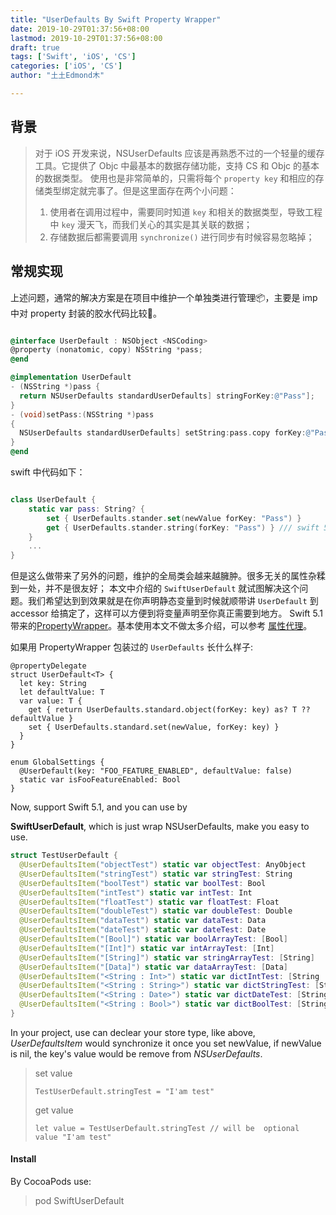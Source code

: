 ```yaml
---
title: "UserDefaults By Swift Property Wrapper"
date: 2019-10-29T01:37:56+08:00
lastmod: 2019-10-29T01:37:56+08:00
draft: true
tags: ['Swift', 'iOS', 'CS']
categories: ['iOS', 'CS']
author: "土土Edmond木"

---
```


## 背景

> 对于 iOS 开发来说，NSUserDefaults 应该是再熟悉不过的一个轻量的缓存工具。它提供了 Objc 中最基本的数据存储功能，支持 CS 和 Objc 的基本的数据类型。
> 使用也是非常简单的，只需将每个 `property key` 和相应的存储类型绑定就完事了。但是这里面存在两个小问题：
>
> 1. 使用者在调用过程中，需要同时知道 `key` 和相关的数据类型，导致工程中 `key` 漫天飞，而我们关心的其实是其关联的数据；
> 2. 存储数据后都需要调用 `synchronize()` 进行同步有时候容易忽略掉；

## 常规实现

上述问题，通常的解决方案是在项目中维护一个单独类进行管理📦，主要是 imp 中对 property 封装的胶水代码比较🤢。

```Objective-C

@interface UserDefault : NSObject <NSCoding>
@property (nonatomic, copy) NSString *pass;
@end

@implementation UserDefault
- (NSString *)pass {
  return NSUserDefaults standardUserDefaults] stringForKey:@"Pass"];
}
- (void)setPass:(NSString *)pass
{
  NSUserDefaults standardUserDefaults] setString:pass.copy forKey:@"Pass"];
}
@end

```

swift 中代码如下：

```Swift

class UserDefault {
    static var pass: String? {
        set { UserDefaults.stander.set(newValue forKey: "Pass") }
        get { UserDefaults.stander.string(forKey: "Pass") } /// swift 5 语法 OpaqueTypes, return 可不写
    }
    ...
}

```

但是这么做带来了另外的问题，维护的全局类会越来越臃肿。很多无关的属性杂糅到一处，并不是很友好；
本文中介绍的 `SwiftUserDefault` 就试图解决这个问题。我们希望达到到效果就是在你声明静态变量到时候就顺带讲 `UserDefault` 到 accessor 给搞定了，这样可以方便到将变量声明至你真正需要到地方。
Swift 5.1 带来的[PropertyWrapper](https://forums.swift.org/t/pitch-3-property-wrappers-formerly-known-as-property-delegates/24961)。基本使用本文不做太多介绍，可以参考 [属性代理](https://juejin.im/post/5cfcf51151882518e845c17c)。

如果用 PropertyWrapper 包装过的 `UserDefaults` 长什么样子:

```
@propertyDelegate
struct UserDefault<T> {
  let key: String
  let defaultValue: T
  var value: T {
    get { return UserDefaults.standard.object(forKey: key) as? T ?? defaultValue }
    set { UserDefaults.standard.set(newValue, forKey: key) }
  }
}

enum GlobalSettings {
  @UserDefault(key: "FOO_FEATURE_ENABLED", defaultValue: false)
  static var isFooFeatureEnabled: Bool
}
```





Now, support Swift 5.1, and you can use by  

**SwiftUserDefault**, which is just wrap NSUserDefaults, make you easy to use.



```swift
struct TestUserDefault {
  @UserDefaultsItem("objectTest") static var objectTest: AnyObject
  @UserDefaultsItem("stringTest") static var stringTest: String
  @UserDefaultsItem("boolTest") static var boolTest: Bool
  @UserDefaultsItem("intTest") static var intTest: Int
  @UserDefaultsItem("floatTest") static var floatTest: Float
  @UserDefaultsItem("doubleTest") static var doubleTest: Double
  @UserDefaultsItem("dataTest") static var dataTest: Data
  @UserDefaultsItem("dateTest") static var dateTest: Date
  @UserDefaultsItem("[Bool]") static var boolArrayTest: [Bool]
  @UserDefaultsItem("[Int]") static var intArrayTest: [Int]
  @UserDefaultsItem("[String]") static var stringArrayTest: [String]
  @UserDefaultsItem("[Data]") static var dataArrayTest: [Data]
  @UserDefaultsItem("<String : Int>") static var dictIntTest: [String : Int]
  @UserDefaultsItem("<String : String>") static var dictStringTest: [String : String]
  @UserDefaultsItem("<String : Date>") static var dictDateTest: [String : Date]
  @UserDefaultsItem("<String : Bool>") static var dictBoolTest: [String : Bool]
}
```

In your project, use can declear your store type, like above, *UserDefaultsItem* would synchronize it once you set newValue, if newValue is nil, the key's value would be remove from *NSUserDefaults*.

>  set value
>
>  ```
>  TestUserDefault.stringTest = "I'am test"
>  ```
>
>  get value
>
>  ```
>  let value = TestUserDefault.stringTest // will be  optional value "I'am test"
>  ```



#### Install

By CocoaPods use:

> pod SwiftUserDefault